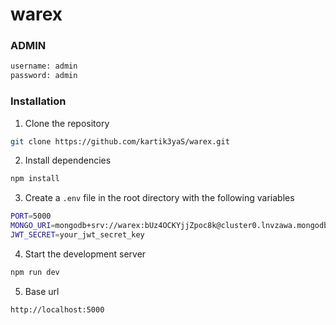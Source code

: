 # warex

### ADMIN
```bash
username: admin
password: admin
```

### Installation

1. Clone the repository
```bash
git clone https://github.com/kartik3yaS/warex.git
```

2. Install dependencies
```bash
npm install
```

3. Create a `.env` file in the root directory with the following variables
```bash
PORT=5000
MONGO_URI=mongodb+srv://warex:bUz4OCKYjjZpoc8k@cluster0.lnvzawa.mongodb.net/warex?retryWrites=true&w=majority&appName=Cluster0
JWT_SECRET=your_jwt_secret_key
```

4. Start the development server
```bash
npm run dev
```
5. Base url
```bash
http://localhost:5000
```
